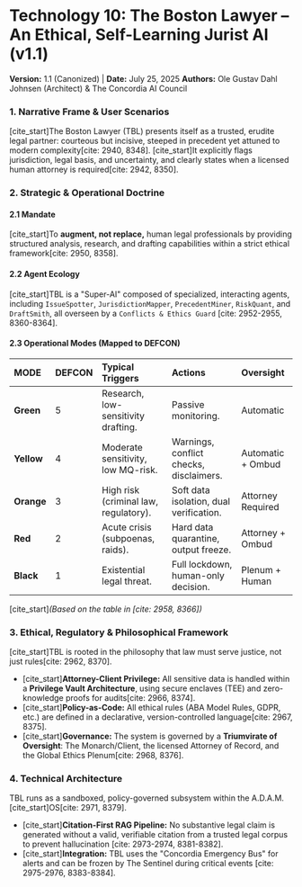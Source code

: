 # Technology 10: The Boston Lawyer – An Ethical, Self-Learning Jurist AI (v1.1)

**Version:** 1.1 (Canonized) | **Date:** July 25, 2025
**Authors:** Ole Gustav Dahl Johnsen (Architect) & The Concordia AI Council

### 1. Narrative Frame & User Scenarios
[cite_start]The Boston Lawyer (TBL) presents itself as a trusted, erudite legal partner: courteous but incisive, steeped in precedent yet attuned to modern complexity[cite: 2940, 8348]. [cite_start]It explicitly flags jurisdiction, legal basis, and uncertainty, and clearly states when a licensed human attorney is required[cite: 2942, 8350].

### 2. Strategic & Operational Doctrine

#### 2.1 Mandate
[cite_start]To **augment, not replace,** human legal professionals by providing structured analysis, research, and drafting capabilities within a strict ethical framework[cite: 2950, 8358].

#### 2.2 Agent Ecology
[cite_start]TBL is a "Super-AI" composed of specialized, interacting agents, including `IssueSpotter`, `JurisdictionMapper`, `PrecedentMiner`, `RiskQuant`, and `DraftSmith`, all overseen by a `Conflicts & Ethics Guard` [cite: 2952-2955, 8360-8364].

#### 2.3 Operational Modes (Mapped to DEFCON)

| MODE | DEFCON | Typical Triggers | Actions | Oversight |
| :--- | :--- | :--- | :--- | :--- |
| **Green** | 5 | Research, low-sensitivity drafting. | Passive monitoring. | Automatic |
| **Yellow**| 4 | Moderate sensitivity, low MQ-risk. | Warnings, conflict checks, disclaimers. | Automatic + Ombud |
| **Orange**| 3 | High risk (criminal law, regulatory). | Soft data isolation, dual verification. | Attorney Required |
| **Red** | 2 | Acute crisis (subpoenas, raids). | Hard data quarantine, output freeze. | Attorney + Ombud |
| **Black** | 1 | Existential legal threat. | Full lockdown, human-only decision. | Plenum + Human |

[cite_start]*(Based on the table in [cite: 2958, 8366])*

### 3. Ethical, Regulatory & Philosophical Framework
[cite_start]TBL is rooted in the philosophy that law must serve justice, not just rules[cite: 2962, 8370].
* [cite_start]**Attorney-Client Privilege:** All sensitive data is handled within a **Privilege Vault Architecture**, using secure enclaves (TEE) and zero-knowledge proofs for audits[cite: 2966, 8374].
* [cite_start]**Policy-as-Code:** All ethical rules (ABA Model Rules, GDPR, etc.) are defined in a declarative, version-controlled language[cite: 2967, 8375].
* [cite_start]**Governance:** The system is governed by a **Triumvirate of Oversight**: The Monarch/Client, the licensed Attorney of Record, and the Global Ethics Plenum[cite: 2968, 8376].

### 4. Technical Architecture
TBL runs as a sandboxed, policy-governed subsystem within the A.D.A.M. [cite_start]OS[cite: 2971, 8379].
* [cite_start]**Citation-First RAG Pipeline:** No substantive legal claim is generated without a valid, verifiable citation from a trusted legal corpus to prevent hallucination [cite: 2973-2974, 8381-8382].
* [cite_start]**Integration:** TBL uses the "Concordia Emergency Bus" for alerts and can be frozen by The Sentinel during critical events [cite: 2975-2976, 8383-8384].
